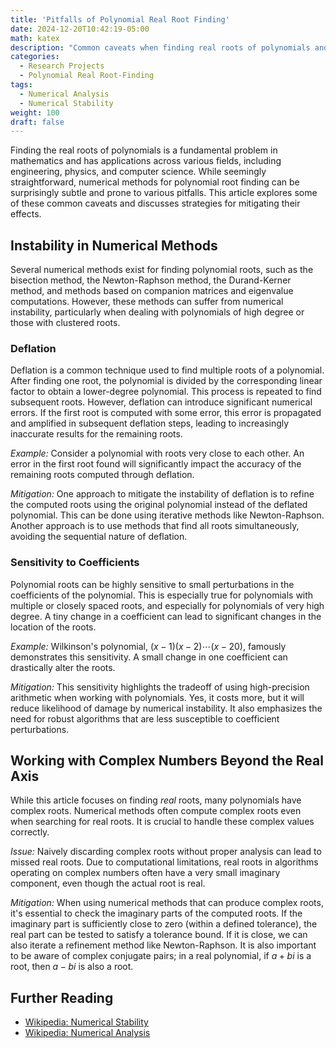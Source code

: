 ```yaml
---
title: 'Pitfalls of Polynomial Real Root Finding'
date: 2024-12-20T10:42:19-05:00
math: katex
description: "Common caveats when finding real roots of polynomials and how to mitigate them"
categories:
  - Research Projects
  - Polynomial Real Root-Finding
tags:
  - Numerical Analysis
  - Numerical Stability
weight: 100
draft: false
---
```


Finding the real roots of polynomials is a fundamental problem in mathematics and has applications across various fields, including engineering, physics, and computer science. While seemingly straightforward, numerical methods for polynomial root finding can be surprisingly subtle and prone to various pitfalls. This article explores some of these common caveats and discusses strategies for mitigating their effects.

## Instability in Numerical Methods

Several numerical methods exist for finding polynomial roots, such as the bisection method, the Newton-Raphson method, the Durand-Kerner method, and methods based on companion matrices and eigenvalue computations. However, these methods can suffer from numerical instability, particularly when dealing with polynomials of high degree or those with clustered roots.

### Deflation

Deflation is a common technique used to find multiple roots of a polynomial. After finding one root, the polynomial is divided by the corresponding linear factor to obtain a lower-degree polynomial. This process is repeated to find subsequent roots. However, deflation can introduce significant numerical errors. If the first root is computed with some error, this error is propagated and amplified in subsequent deflation steps, leading to increasingly inaccurate results for the remaining roots.

*Example:* Consider a polynomial with roots very close to each other. An error in the first root found will significantly impact the accuracy of the remaining roots computed through deflation.

*Mitigation:* One approach to mitigate the instability of deflation is to refine the computed roots using the original polynomial instead of the deflated polynomial. This can be done using iterative methods like Newton-Raphson. Another approach is to use methods that find all roots simultaneously, avoiding the sequential nature of deflation.

### Sensitivity to Coefficients

Polynomial roots can be highly sensitive to small perturbations in the coefficients of the polynomial. This is especially true for polynomials with multiple or closely spaced roots, and especially for polynomials of very high degree. A tiny change in a coefficient can lead to significant changes in the location of the roots.

*Example:* Wilkinson's polynomial, $(x-1)(x-2)\dotsm(x-20)$, famously demonstrates this sensitivity. A small change in one coefficient can drastically alter the roots.

*Mitigation:* This sensitivity highlights the tradeoff of using high-precision arithmetic when working with polynomials. Yes, it costs more, but it will reduce likelihood of damage by numerical instability. It also emphasizes the need for robust algorithms that are less susceptible to coefficient perturbations.

## Working with Complex Numbers Beyond the Real Axis

While this article focuses on finding *real* roots, many polynomials have complex roots. Numerical methods often compute complex roots even when searching for real roots. It is crucial to handle these complex values correctly.

*Issue:* Naively discarding complex roots without proper analysis can lead to missed real roots. Due to computational limitations, real roots in algorithms operating on complex numbers often have a very small imaginary component, even though the actual root is real.

*Mitigation:* When using numerical methods that can produce complex roots, it's essential to check the imaginary parts of the computed roots. If the imaginary part is sufficiently close to zero (within a defined tolerance), the real part can be tested to satisfy a tolerance bound. If it is close, we can also iterate a refinement method like Newton-Raphson. It is also important to be aware of complex conjugate pairs; in a real polynomial, if $a + bi$ is a root, then $a - bi$ is also a root.

## Further Reading

* [Wikipedia: Numerical Stability](https://en.wikipedia.org/wiki/Numerical_stability)
* [Wikipedia: Numerical Analysis](https://en.wikipedia.org/wiki/Numerical_analysis)